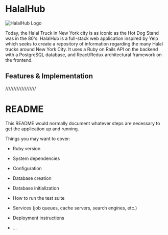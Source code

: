 # HalalHub

![HalalHub Logo](/docs/logo.png)

Today, the Halal Truck in New York city is as iconic as the Hot Dog Stand was in the 80's. HalalHub is a full-stack web application inspired by Yelp which seeks to create a repository of information regarding the many Halal trucks around New York City. It uses a Ruby on Rails API on the backend with a PostgreSQL database, and React/Redux architectural framework on the frontend.

## Features & Implementation


///////////////////


# README

This README would normally document whatever steps are necessary to get the
application up and running.

Things you may want to cover:

* Ruby version

* System dependencies

* Configuration

* Database creation

* Database initialization

* How to run the test suite

* Services (job queues, cache servers, search engines, etc.)

* Deployment instructions

* ...

